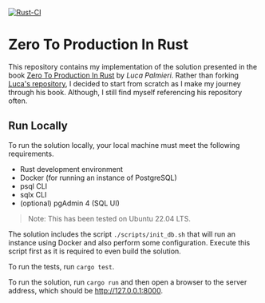[![Rust-CI](https://github.com/rickrain/zero2prod/actions/workflows/ci.yml/badge.svg)](https://github.com/rickrain/zero2prod/actions/workflows/ci.yml)

# Zero To Production In Rust

This repository contains my implementation of the solution presented in the book [Zero To Production In Rust](https://www.zero2prod.com/) by _Luca Palmieri_. Rather than forking [Luca's repository](https://github.com/LukeMathWalker/zero-to-production), I decided to start from scratch as I make my journey through his book. Although, I still find myself referencing his repository often.

## Run Locally

To run the solution locally, your local machine must meet the following requirements.

- Rust development environment
- Docker (for running an instance of PostgreSQL)
- psql CLI
- sqlx CLI
- (optional) pgAdmin 4 (SQL UI)

> Note: This has been tested on Ubuntu 22.04 LTS.

The solution includes the script `./scripts/init_db.sh` that will run an instance using Docker and also perform some configuration. Execute this script first as it is required to even build the solution.

To run the tests, run `cargo test`.

To run the solution, run `cargo run` and then open a browser to the server address, which should be http://127.0.0.1:8000.

